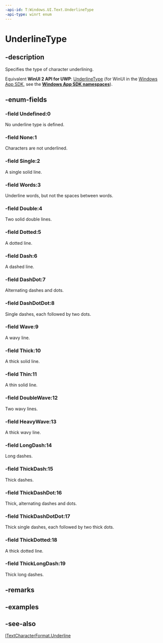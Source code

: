```yaml
---
-api-id: T:Windows.UI.Text.UnderlineType
-api-type: winrt enum
---
```


<!-- Enumeration syntax
public enum Windows.UI.Text.UnderlineType : int
-->

# UnderlineType

## -description
Specifies the type of character underlining.

Equivalent **WinUI 2 API for UWP**: [UnderlineType](/windows/winui/api/microsoft.ui.text.underlinetype) (for WinUI in the [Windows App SDK](/windows/apps/windows-app-sdk/), see the **[Windows App SDK namespaces](/windows/windows-app-sdk/api/winrt/)**).

## -enum-fields
### -field Undefined:0
No underline type is defined.

### -field None:1
Characters are not underlined.

### -field Single:2
A single solid line.

### -field Words:3
Underline words, but not the spaces between words.

### -field Double:4
Two solid double lines.

### -field Dotted:5
A dotted line.

### -field Dash:6
A dashed line.

### -field DashDot:7
Alternating dashes and dots.

### -field DashDotDot:8
Single dashes, each followed by two dots.

### -field Wave:9
A wavy line.

### -field Thick:10
A thick solid line.

### -field Thin:11
A thin solid line.

### -field DoubleWave:12
Two wavy lines.

### -field HeavyWave:13
A thick wavy line.

### -field LongDash:14
Long dashes.

### -field ThickDash:15
Thick dashes.

### -field ThickDashDot:16
Thick, alternating dashes and dots.

### -field ThickDashDotDot:17
Thick single dashes, each followed by two thick dots.

### -field ThickDotted:18
A thick dotted line.

### -field ThickLongDash:19
Thick long dashes.


## -remarks

## -examples

## -see-also
[ITextCharacterFormat.Underline](itextcharacterformat_underline.md)
